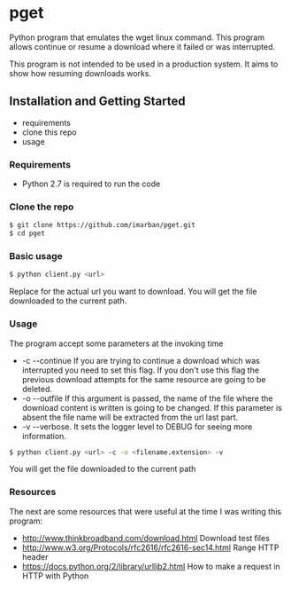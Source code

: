 pget
======

Python program that emulates the wget linux command. This program allows 
continue or resume a download where it failed or was interrupted.

This program is not intended to be used in a production system. It aims to show how resuming downloads works.
## Installation and Getting Started
* requirements
* clone this repo
* usage

### Requirements
* Python 2.7 is required to run the code

### Clone the repo
```bash
$ git clone https://github.com/imarban/pget.git
$ cd pget
```

### Basic usage
```bash
$ python client.py <url> 
```

Replace <url> for the actual url you want to download. You will get the file downloaded to the current path.

### Usage

The program accept some parameters at the invoking time 

* -c --continue If you are trying to continue a download which was interrupted you need to set this flag. If you don't
use this flag the previous download attempts for the same resource are going to be deleted.
* -o --outfile If this argument is passed, the name of the file where the download content is written is going to be
changed. If this parameter is absent the file name will be extracted from the url last part.
* -v --verbose. It sets the logger level to DEBUG for seeing more information.

```bash
$ python client.py <url> -c -o <filename.extension> -v 
```

You will get the file downloaded to the current path

### Resources

The next are some resources that were useful at the time I was writing this program: 

* http://www.thinkbroadband.com/download.html Download test files
* http://www.w3.org/Protocols/rfc2616/rfc2616-sec14.html Range HTTP header
* https://docs.python.org/2/library/urllib2.html How to make a request in HTTP with Python